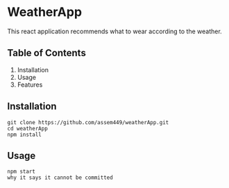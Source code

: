 # WeatherApp

This react application recommends what to wear according to the weather.

## Table of Contents
1) Installation
2) Usage
3) Features

## Installation

```
git clone https://github.com/assem449/weatherApp.git
cd weatherApp
npm install
```

## Usage

```
npm start
why it says it cannot be committed 
```